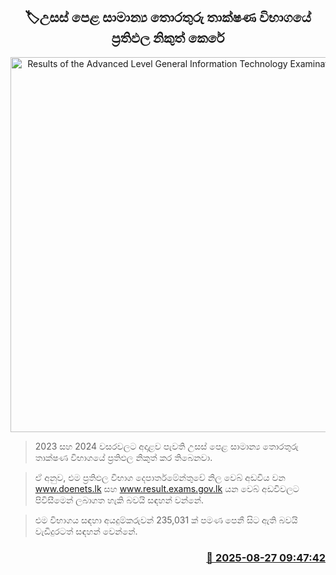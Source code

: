 <p align='center'><b><h2 align='center' title='Results of the Advanced Level General Information Technology Examination released'>🏷උසස් පෙළ සාමාන්‍ය තොරතුරු තාක්ෂණ විභාගයේ ප්‍රතිඵල නිකුත් කෙරේ</h2></b></p>
<p align='center'><img src='https://helakuru.sgp1.cdn.digitaloceanspaces.com/esana/images/lib/exam-re.jpg' width='600' alt='Results of the Advanced Level General Information Technology Examination released'></p>

> 2023 සහ 2024 වසරවලට අදාළව පැවති උසස් පෙළ සාමාන්‍ය තොරතුරු තාක්ෂණ විභාගයේ ප්‍රතිඵල නිකුත් කර තිබෙනවා.

> ඒ අනුව, එම ප්‍රතිඵල විභාග දෙපාර්තමේන්තුවේ නිල වෙබ් අඩවිය වන <a href='www.doenets.lk'>www.doenets.lk</a> සහ <a href='www.result.exams.gov.lk'>www.result.exams.gov.lk</a> යන වෙබ් අඩවිවලට පිවිසීමෙන් ලබාගත හැකි බවයි සඳහන් වන්නේ.

> එම විභාගය සඳහා අයදුම්කරුවන් 235,031 ක් පමණ පෙනී සිට ඇති බවයි වැඩිදුරටත් සඳහන් වෙන්නේ.



<h3 align='right'><a href='https://www.helakuru.lk/esana/p/113098/'>📅 2025-08-27 09:47:42</a></h3>
